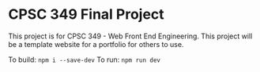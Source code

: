 # CPSC 349 Final Project

This project is for CPSC 349 - Web Front End Engineering. This project will be a template website for a portfolio for others to use.

To build: `npm i --save-dev`
To run: `npm run dev`
